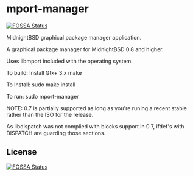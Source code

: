 # mport-manager
[![FOSSA Status](https://app.fossa.io/api/projects/git%2Bgithub.com%2FMidnightBSD%2Fmport-manager.svg?type=shield)](https://app.fossa.io/projects/git%2Bgithub.com%2FMidnightBSD%2Fmport-manager?ref=badge_shield)

MidnightBSD graphical package manager application.

A graphical package manager for MidnightBSD 0.8 and higher. 

Uses libmport included with the operating system.

To build:
Install Gtk+ 3.x
make

To Install:
sudo make install

To run:
sudo mport-manager


NOTE:
0.7 is partially supported as long as you're runing a recent
stable rather than the ISO for the release.

As libdispatch was not complied with blocks support in 0.7,
ifdef's with DISPATCH are guarding those sections.


## License
[![FOSSA Status](https://app.fossa.io/api/projects/git%2Bgithub.com%2FMidnightBSD%2Fmport-manager.svg?type=large)](https://app.fossa.io/projects/git%2Bgithub.com%2FMidnightBSD%2Fmport-manager?ref=badge_large)